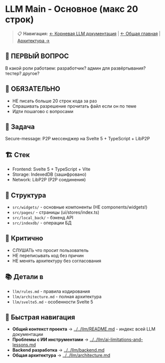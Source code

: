 # LLM Main - Основное (макс 20 строк)

> 📋 **Навигация:** [← Корневая LLM документация](../../llm/README.md) | [← Общая главная](../../llm/main.md) | [Архитектура →](architecture.md)

## 👤 ПЕРВЫЙ ВОПРОС
В какой роли работаем: разработчик? админ для развёртывания? тестер? другое?

## 📝 ОБЯЗАТЕЛЬНО
- НЕ писать больше 20 строк кода за раз
- Спрашивать разрешение прочитать файл если он по теме
- Идти пошагово с вопросами

## 🎯 Задача
Secure-message: P2P мессенджер на Svelte 5 + TypeScript + LibP2P

## 🏗️ Стек
- Frontend: Svelte 5 + TypeScript + Vite
- Storage: IndexedDB (зашифровано)  
- Network: LibP2P (P2P соединения)

## 📁 Структура
- `src/widgets/` - основные компоненты (НЕ components/widgets!)
- `src/pages/` - страницы (ui/stores/index.ts)
- `src/local_back/` - бэкенд API
- `src/indexdb/` - операции БД

## 🚫 Критично
- СЛУШАТЬ что просит пользователь
- НЕ переписывать код без причин
- НЕ менять архитектуру без согласования

## 📚 Детали в
- `llm/rules.md` - правила кодирования
- `llm/architecture.md` - полная архитектура
- `llm/svelte5.md` - особенности Svelte 5

## 🧭 Быстрая навигация
- **Общий контекст проекта** → [../../llm/README.md](../../llm/README.md) - индекс всей LLM документации
- **Проблемы с ИИ инструментами** → [../../llm/ai-limitations-and-lessons.md](../../llm/ai-limitations-and-lessons.md)
- **Backend разработка** → [../../llm/backend.md](../../llm/backend.md)
- **Общая архитектура** → [../../llm/architecture.md](../../llm/architecture.md)
